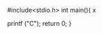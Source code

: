            
#include<stdio.h> 
int main(){     x
 

    



     
       




































































   printf ("C");
   return 0;
}
